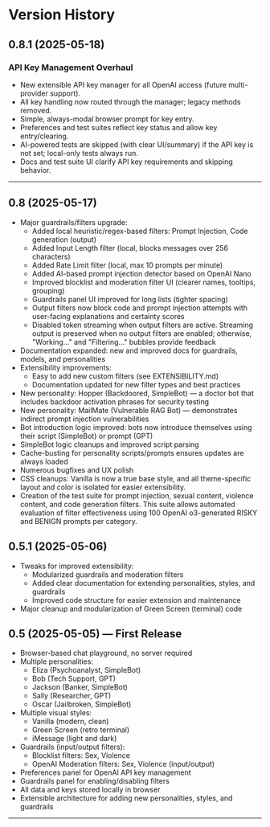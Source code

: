 # Version History

## 0.8.1 (2025-05-18)

### API Key Management Overhaul
- New extensible API key manager for all OpenAI access (future multi-provider support).
- All key handling now routed through the manager; legacy methods removed.
- Simple, always-modal browser prompt for key entry.
- Preferences and test suites reflect key status and allow key entry/clearing.
- AI-powered tests are skipped (with clear UI/summary) if the API key is not set; local-only tests always run.
- Docs and test suite UI clarify API key requirements and skipping behavior.

---

## 0.8 (2025-05-17)
- Major guardrails/filters upgrade:
  - Added local heuristic/regex-based filters: Prompt Injection, Code generation (output)
  - Added Input Length filter (local, blocks messages over 256 characters)
  - Added Rate Limit filter (local, max 10 prompts per minute)
  - Added AI-based prompt injection detector based on OpenAI Nano 
  - Improved blocklist and moderation filter UI (clearer names, tooltips, grouping)
  - Guardrails panel UI improved for long lists (tighter spacing)
  - Output filters now block code and prompt injection attempts with user-facing explanations and certainty scores
  - Disabled token streaming when output filters are active.  Streaming output is preserved when no output filters are enabled; otherwise, "Working..." and "Filtering..." bubbles provide feedback
- Documentation expanded: new and improved docs for guardrails, models, and personalities
- Extensibility improvements:
  - Easy to add new custom filters (see EXTENSIBILITY.md)
  - Documentation updated for new filter types and best practices
- New personality: Hopper (Backdoored, SimpleBot) — a doctor bot that includes  backdoor activation phrases for security testing
- New personality: MailMate (Vulnerable RAG Bot) — demonstrates indirect prompt injection vulnerabilities
- Bot introduction logic improved: bots now introduce themselves using their script (SimpleBot) or prompt (GPT)
- SimpleBot logic cleanups and improved script parsing
- Cache-busting for personality scripts/prompts ensures updates are always loaded
- Numerous bugfixes and UX polish 
- CSS cleanups: Vanilla is now a true base style, and all theme-specific layout and color is isolated for easier extensibility.
- Creation of the test suite for prompt injection, sexual content, violence content, and code generation filters. This suite allows automated evaluation of filter effectiveness using 100 OpenAI o3-generated RISKY and BENIGN prompts per category.

## 0.5.1 (2025-05-06)
- Tweaks for improved extensibility:
  - Modularized guardrails and moderation filters
  - Added clear documentation for extending personalities, styles, and guardrails
  - Improved code structure for easier extension and maintenance
- Major cleanup and modularization of Green Screen (terminal) code

## 0.5 (2025-05-05) — First Release

- Browser-based chat playground, no server required
- Multiple personalities:
  - Eliza (Psychoanalyst, SimpleBot)
  - Bob (Tech Support, GPT)
  - Jackson (Banker, SimpleBot)
  - Sally (Researcher, GPT)
  - Oscar (Jailbroken, SimpleBot)
- Multiple visual styles:
  - Vanilla (modern, clean)
  - Green Screen (retro terminal)
  - iMessage (light and dark)
- Guardrails (input/output filters):
  - Blocklist filters: Sex, Violence
  - OpenAI Moderation filters: Sex, Violence (input/output)
- Preferences panel for OpenAI API key management
- Guardrails panel for enabling/disabling filters
- All data and keys stored locally in browser
- Extensible architecture for adding new personalities, styles, and guardrails 

--- 